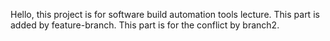 Hello, this project is for software build automation tools lecture.
This part is added by feature-branch.
This part is for the conflict by branch2.
